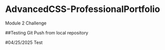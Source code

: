 # AdvancedCSS-ProfessionalPortfolio
Module 2 Challenge

##Testing Git Push from local repository

#04/25/2025 Test
